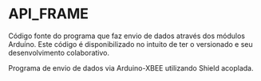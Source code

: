 API_FRAME
===================
Código fonte do programa que faz envio de dados através dos módulos Arduíno. Este código é disponibilizado no intuito de ter o versionado e seu desenvolvimento colaborativo.

Programa de envio de dados via Arduino-XBEE utilizando Shield acoplada.



